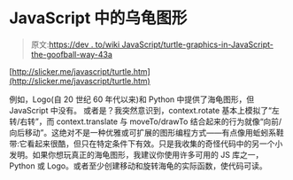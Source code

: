 # JavaScript 中的乌龟图形

> 原文:[https://dev . to/wiki JavaScript/turtle-graphics-in-JavaScript-the-goofball-way-43a](https://dev.to/wikijavascript/turtle-graphics-in-javascript-the-goofball-way-43a)

[http://slicker.me/javascript/turtle.htm](http://slicker.me/javascript/turtle.htm)

例如，Logo(自 20 世纪 60 年代以来)和 Python 中提供了海龟图形，但 JavaScript 中没有。
或者是？我突然意识到，context.rotate 基本上模拟了“左转/右转”，而 context.translate 与 moveTo/drawTo 结合起来的行为就像“向前/向后移动”。这绝对不是一种优雅或可扩展的图形编程方式——有点像用蚯蚓系鞋带:它看起来很酷，但只在特定条件下有效。只是我收集的奇怪代码中的另一个小发明。如果你想玩真正的海龟图形，我建议你使用许多可用的 JS 库之一，Python 或 Logo。或者至少创建移动和旋转海龟的实际函数，使代码可读。